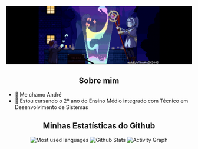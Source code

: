 <img src="assets/profile-banner1.gif">

<!-- <div align="center">
  <a href=""><img src="https://img.icons8.com/bubbles/50/000000/github.png" alt="Github"></a>
  <a href=""><img src="https://img.icons8.com/bubbles/50/000000/linkedin.png" alt="Github"></a>
  <a href=""><img src="https://img.icons8.com/bubbles/50/000000/instagram.png" alt="Instagram"></a>
</div> -->

<h2 align="center">Sobre mim</h2>
<ul>
  <li>
    📜 Me chamo André
  </li>
  <li>
    🌱 Estou cursando o 2º ano do Ensino Médio integrado com Técnico em Desenvolvimento de Sistemas
  </li>
</ul>
<h2 align="center">Minhas Estatísticas do Github</h2>
<div align="center">

![Most used languages](https://github-readme-stats-ydewolfs-projects.vercel.app/api/top-langs/?username=ydewolf&theme=radical&show_icons=true&hide_border=true&langs_count=7&layout=donut&hide=cmake,c%2B%2B)
![Github Stats](https://github-readme-stats-ydewolfs-projects.vercel.app/api/?username=yDewolf&theme=radical&show_icons=true&hide_border=true&count_private=true)
![Activity Graph](https://github-readme-activity-graph.vercel.app/graph?username=yDewolf&theme=github-compact&hide_border=true)

</div>
